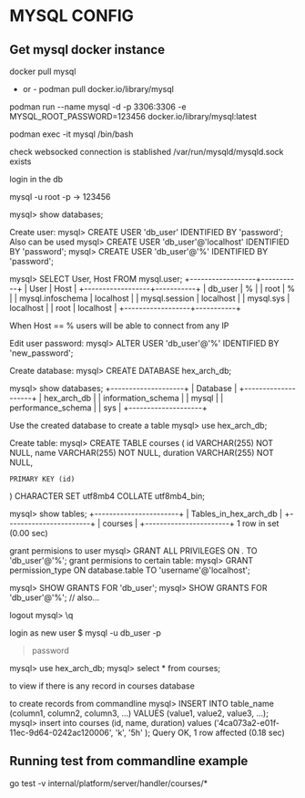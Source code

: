 # MYSQL CONFIG

## Get mysql docker instance

docker pull mysql 
- or - 
podman pull docker.io/library/mysql

podman run --name mysql -d -p 3306:3306 -e MYSQL_ROOT_PASSWORD=123456 docker.io/library/mysql:latest

podman exec -it mysql /bin/bash

check websocked connection is stablished
/var/run/mysqld/mysqld.sock exists

login in the db

mysql -u root -p
-> 123456

mysql> show databases;

Create user:
mysql> CREATE USER 'db_user' IDENTIFIED BY 'password';
Also can be used
mysql> CREATE USER 'db_user'@'localhost' IDENTIFIED BY 'password';
mysql> CREATE USER 'db_user'@'%' IDENTIFIED BY 'password';


mysql> SELECT User, Host FROM mysql.user;
+------------------+-----------+
| User             | Host      |
+------------------+-----------+
| db_user          | %         |
| root             | %         |
| mysql.infoschema | localhost |
| mysql.session    | localhost |
| mysql.sys        | localhost |
| root             | localhost |
+------------------+-----------+

When Host == % users will be able to connect from any IP

Edit user password:
mysql> ALTER USER 'db_user'@'%' IDENTIFIED BY 'new_password';

Create database:
mysql> CREATE DATABASE hex_arch_db;

mysql> show databases;
+--------------------+
| Database           |
+--------------------+
| hex_arch_db        |
| information_schema |
| mysql              |
| performance_schema |
| sys                |
+--------------------+

Use the created database to create a table
mysql> use hex_arch_db;

Create table:
mysql> CREATE TABLE courses
(
    id       VARCHAR(255) NOT NULL,
    name     VARCHAR(255) NOT NULL,
    duration VARCHAR(255) NOT NULL,

    PRIMARY KEY (id)

) CHARACTER SET utf8mb4
  COLLATE utf8mb4_bin;

mysql> show tables;
+-----------------------+
| Tables_in_hex_arch_db |
+-----------------------+
| courses               |
+-----------------------+
1 row in set (0.00 sec)

grant permisions to user
mysql> GRANT ALL PRIVILEGES ON *.* TO 'db_user'@'%';
grant permisions to certain table:
mysql> GRANT permission_type ON database.table TO 'username'@'localhost';

mysql> SHOW GRANTS FOR 'db_user';
mysql> SHOW GRANTS FOR 'db_user'@'%'; // also...


logout
mysql> \q

login as new user
$ mysql -u db_user -p
> password

mysql> use hex_arch_db;
mysql> select * from courses;

to view if there is any record in courses database

to create records from commandline
mysql> INSERT INTO table_name (column1, column2, column3, ...)
VALUES (value1, value2, value3, ...);
mysql> insert into courses (id, name, duration) values ('4ca073a2-e01f-11ec-9d64-0242ac120006', 'k', '5h'
);
Query OK, 1 row affected (0.18 sec)


## Running test from commandline example
go test -v internal/platform/server/handler/courses/*





